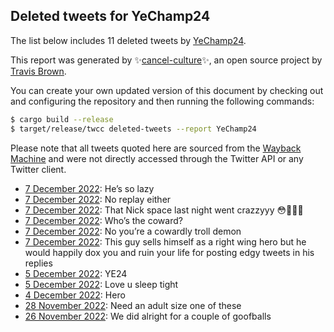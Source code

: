 ## Deleted tweets for YeChamp24

The list below includes 11 deleted tweets by
[YeChamp24](https://twitter.com/YeChamp24).



This report was generated by ✨[cancel-culture](https://github.com/travisbrown/cancel-culture)✨,
an open source project by [Travis Brown](https://twitter.com/travisbrown).

You can create your own updated version of this document by checking out and configuring the
repository and then running the following commands:

```bash
$ cargo build --release
$ target/release/twcc deleted-tweets --report YeChamp24
```

Please note that all tweets quoted here are sourced from the
[Wayback Machine](https://web.archive.org) and were not directly accessed through the Twitter API or
any Twitter client.

* [ 7 December 2022](https://web.archive.org/web/20221207211419/https://twitter.com/YeChamp24/status/1600504555678142465): He’s so lazy <!--1600592236550492170-->
* [ 7 December 2022](https://web.archive.org/web/20221207211419/https://twitter.com/YeChamp24/status/1600504555678142465): No replay either <!--1600528986924277764-->
* [ 7 December 2022](https://web.archive.org/web/20221207211419/https://twitter.com/YeChamp24/status/1600504555678142465): That Nick space last night went crazzyyy 😳🙈😵‍💫 <!--1600504555678142465-->
* [ 7 December 2022](https://web.archive.org/web/20221207211345/https://twitter.com/YeChamp24/status/1600358004326428672): Who’s the coward? <!--1600358004326428672-->
* [ 7 December 2022](https://web.archive.org/web/20221207211505/https://twitter.com/YeChamp24/status/1600355717705129985): No you’re a cowardly troll demon <!--1600357126899396608-->
* [ 7 December 2022](https://web.archive.org/web/20221207211505/https://twitter.com/YeChamp24/status/1600355717705129985): This guy sells himself as a right wing hero but he would happily dox you and ruin your life for posting edgy tweets in his replies <!--1600355717705129985-->
* [ 5 December 2022](https://web.archive.org/web/20221207192542/https://twitter.com/YeChamp24/status/1599794039057879040): YE24 <!--1599794039057879040-->
* [ 5 December 2022](https://web.archive.org/web/20221207202037/https://twitter.com/YeChamp24/status/1599603250386571265): Love u sleep tight <!--1599603250386571265-->
* [ 4 December 2022](https://web.archive.org/web/20221205074252/https://twitter.com/YeChamp24/status/1599469711624138752): Hero <!--1599469711624138752-->
* [28 November 2022](https://web.archive.org/web/20221203083454/https://twitter.com/YeChamp24/status/1597113964743503872): Need an adult size one of these <!--1597113964743503872-->
* [26 November 2022](https://web.archive.org/web/20221203083351/https://twitter.com/YeChamp24/status/1596362493164912642): We did alright for a couple of goofballs <!--1596362493164912642-->
